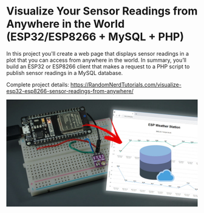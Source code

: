 # Visualize Your Sensor Readings from Anywhere in the World (ESP32/ESP8266 + MySQL + PHP)

In this project you'll create a web page that displays sensor readings in a plot that you can access from anywhere in the world. In summary, you’ll build an ESP32 or ESP8266 client that makes a request to a PHP script to publish sensor readings in a MySQL database. 

Complete project details: https://RandomNerdTutorials.com/visualize-esp32-esp8266-sensor-readings-from-anywhere/

[![Project Image](https://raw.githubusercontent.com/RuiSantosdotme/Visualize-ESP32-ESP8266-Readings-Anywhere/master/project-image.jpg)](https://RandomNerdTutorials.com/visualize-esp32-esp8266-sensor-readings-from-anywhere/)
